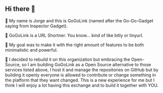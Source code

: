 ## Hi there 👋

🧑 My name is Jorge and this is GoGoLink (named after the Go-Go-Gadget saying from Inspector Gadget). 

🚀 GoGoLink is a URL Shortner. You know... kind of like bitly or tinyurl.

🤔 My goal was to make it with the right amount of features to be both minimalistic and powerful.

🎉 I decided to rebuild it on this organization but embracing the Open-Source, so I am building GoGoLink as a Open Source alternative to those services listed above, I host it and manage the repositories on GitHub but by building it openly everyone is allowed to contribute or change something in the platform that they want changed. This is a new experience for me but I think I will enjoy a lot having this exchange and to build it together with YOU.
